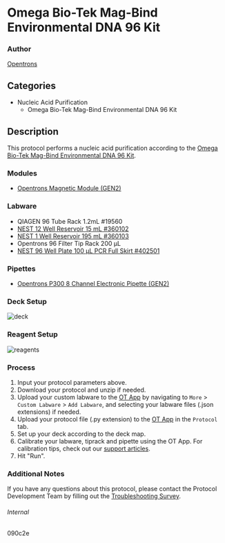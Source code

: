 # Omega Bio-Tek Mag-Bind Environmental DNA 96 Kit

### Author

[Opentrons](https://opentrons.com/)

## Categories

- Nucleic Acid Purification
  - Omega Bio-Tek Mag-Bind Environmental DNA 96 Kit

## Description

This protocol performs a nucleic acid purification according to the [Omega Bio-Tek Mag-Bind Environmental DNA 96 Kit](https://s3.amazonaws.com/pf-user-files-01/u-4256/uploads/2023-03-14/is13ts3/QMF27.0248.M5645%20v9.0%202.pdf).

### Modules

- [Opentrons Magnetic Module (GEN2)](https://shop.opentrons.com/magnetic-module-gen2/)

### Labware

- QIAGEN 96 Tube Rack 1.2mL #19560
- [NEST 12 Well Reservoir 15 mL #360102](http://www.cell-nest.com/page94?_l=en&product_id=102)
- [NEST 1 Well Reservoir 195 mL #360103](http://www.cell-nest.com/page94?_l=en&product_id=102)
- Opentrons 96 Filter Tip Rack 200 µL
- [NEST 96 Well Plate 100 µL PCR Full Skirt #402501](http://www.cell-nest.com/page94?_l=en&product_id=97&product_category=96)

### Pipettes

- [Opentrons P300 8 Channel Electronic Pipette (GEN2)](https://shop.opentrons.com/8-channel-electronic-pipette/)

### Deck Setup

![deck](https://opentrons-protocol-library-website.s3.amazonaws.com/custom-README-images/090c2e/deckv2.png)

### Reagent Setup

![reagents](https://opentrons-protocol-library-website.s3.amazonaws.com/custom-README-images/090c2e/reagentsv2.png)

### Process

1. Input your protocol parameters above.
2. Download your protocol and unzip if needed.
3. Upload your custom labware to the [OT App](https://opentrons.com/ot-app) by navigating to `More` > `Custom Labware` > `Add Labware`, and selecting your labware files (.json extensions) if needed.
4. Upload your protocol file (.py extension) to the [OT App](https://opentrons.com/ot-app) in the `Protocol` tab.
5. Set up your deck according to the deck map.
6. Calibrate your labware, tiprack and pipette using the OT App. For calibration tips, check out our [support articles](https://support.opentrons.com/en/collections/1559720-guide-for-getting-started-with-the-ot-2).
7. Hit "Run".

### Additional Notes

If you have any questions about this protocol, please contact the Protocol Development Team by filling out the [Troubleshooting Survey](https://protocol-troubleshooting.paperform.co/).

###### Internal

090c2e
